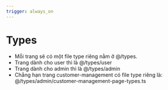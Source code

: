 ```yaml
---
trigger: always_on
---
```


# Types

- Mỗi trang sẽ có một file type riêng nằm ở @/types.
- Trang dành cho user thì là @/types/user
- Trang dành cho admin thì là @/types/admin
- Chẳng hạn trang customer-management có file type riêng là: @/types/admin/customer-management-page-types.ts
